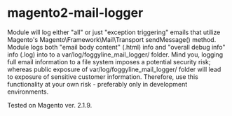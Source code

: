 # magento2-mail-logger

Module will log either "all" or just "exception triggering" emails that utilize Magento's Magento\Framework\Mail\Transport sendMessage() method. Module logs both "email body content" (.html) info and "overall debug info" info (.log) into to a var/log/foggyline_mail_logger/ folder. Mind you, logging full email information to a file system imposes a potential security risk; whereas public exposure of var/log/foggyline_mail_logger/ folder will lead to exposure of sensitive customer information. Therefore, use this functionality at your own risk - preferably only in development environments.

Tested on Magento ver. 2.1.9.
